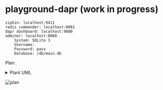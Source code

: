 # playground-dapr (work in progress)


```
zipkin: localhost:9411
redis commander: localhost:8081
dapr dashboard: localhost:9000
adminer: localhost:8080
    System: SQLite 3
    Username:
    Password: pass
    Database: /db/main.db
```

Plan:
<details>
<summary>Plant UML</summary>

```puml
@startuml
inputfile : new transactions
outputfile : copleted transactions
debitTnx : debit source
creditTnx : credit destination

[*] --> inputfile
inputfile -> gateway
gateway -down[#blue]-> statestore : PENDING[1]
gateway -up[#blue]-> balance : reserve pending amounts
balance -[#blue]> gateway : get account balance

gateway -[#orange]> debitTnx
debitTnx -[#orange]> balance : update source

balance -[#green]> creditTnx
creditTnx -[#green]> balance : update destination
balance -[#green]> statestore : COMPLETED[4]

statestore -[#red]> gateway
gateway -[#red]-> outputfile
outputfile -down[#red]-> [*]
@enduml
```
</details>

![plan](http://www.plantuml.com/plantuml/svg/PP8nQ_im4CNt-nI2__O73uLE7KgW2QNGfXco6GyNwMe4oib8fwRzzfNQo8hnb2Flz-uTJzv4mI3fxC3obEJ3Eb8FYkcY9217r68zH_19cghzv4Z8B1539oj7_ih0xwYYJq4Jw42c2dzprgDOnk83wFyFgkiUrPn_Sqd-UqIX2tx3zLTrnb-u_tToYOOiHq6XA3wKmmwx_VPb_zpV3GrFKuDFw91r8GD52f-a9c9ZULHuzeabGYMwgsdEpvwHHA7M1QoReEOKWm_8Ox7K9g0E2xKTaIQ3GhMds-mn475cv-vQYqrUhreKkrwtBElf_UtmkZlkjltz0D2aOiXXmwhwAkGYs-S0RRm-JMNokyA6sAIp-m40)